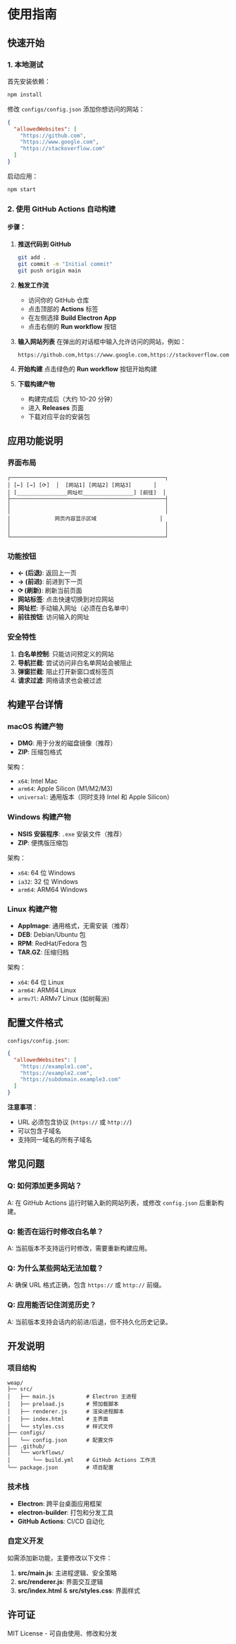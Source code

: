 # 使用指南

## 快速开始

### 1. 本地测试

首先安装依赖：

```bash
npm install
```

修改 `configs/config.json` 添加你想访问的网站：

```json
{
  "allowedWebsites": [
    "https://github.com",
    "https://www.google.com",
    "https://stackoverflow.com"
  ]
}
```

启动应用：

```bash
npm start
```

### 2. 使用 GitHub Actions 自动构建

#### 步骤：

1. **推送代码到 GitHub**

   ```bash
   git add .
   git commit -m "Initial commit"
   git push origin main
   ```

2. **触发工作流**
   - 访问你的 GitHub 仓库
   - 点击顶部的 **Actions** 标签
   - 在左侧选择 **Build Electron App**
   - 点击右侧的 **Run workflow** 按钮
3. **输入网站列表**
   在弹出的对话框中输入允许访问的网站，例如：
   ```
   https://github.com,https://www.google.com,https://stackoverflow.com
   ```
4. **开始构建**
   点击绿色的 **Run workflow** 按钮开始构建

5. **下载构建产物**
   - 构建完成后（大约 10-20 分钟）
   - 进入 **Releases** 页面
   - 下载对应平台的安装包

## 应用功能说明

### 界面布局

```
┌─────────────────────────────────────────────────┐
│ [←] [→] [⟳]  │  [网站1] [网站2] [网站3]       │
│ [________________网址栏________________] [前往]  │
├─────────────────────────────────────────────────┤
│                                                 │
│                                                 │
│              网页内容显示区域                    │
│                                                 │
│                                                 │
└─────────────────────────────────────────────────┘
```

### 功能按钮

- **← (后退)**: 返回上一页
- **→ (前进)**: 前进到下一页
- **⟳ (刷新)**: 刷新当前页面
- **网站标签**: 点击快速切换到对应网站
- **网址栏**: 手动输入网址（必须在白名单中）
- **前往按钮**: 访问输入的网址

### 安全特性

1. **白名单控制**: 只能访问预定义的网站
2. **导航拦截**: 尝试访问非白名单网站会被阻止
3. **弹窗拦截**: 阻止打开新窗口或标签页
4. **请求过滤**: 网络请求也会被过滤

## 构建平台详情

### macOS 构建产物

- **DMG**: 用于分发的磁盘镜像（推荐）
- **ZIP**: 压缩包格式

架构：

- `x64`: Intel Mac
- `arm64`: Apple Silicon (M1/M2/M3)
- `universal`: 通用版本（同时支持 Intel 和 Apple Silicon）

### Windows 构建产物

- **NSIS 安装程序**: `.exe` 安装文件（推荐）
- **ZIP**: 便携版压缩包

架构：

- `x64`: 64 位 Windows
- `ia32`: 32 位 Windows
- `arm64`: ARM64 Windows

### Linux 构建产物

- **AppImage**: 通用格式，无需安装（推荐）
- **DEB**: Debian/Ubuntu 包
- **RPM**: RedHat/Fedora 包
- **TAR.GZ**: 压缩归档

架构：

- `x64`: 64 位 Linux
- `arm64`: ARM64 Linux
- `armv7l`: ARMv7 Linux (如树莓派)

## 配置文件格式

`configs/config.json`:

```json
{
  "allowedWebsites": [
    "https://example1.com",
    "https://example2.com",
    "https://subdomain.example3.com"
  ]
}
```

**注意事项**：

- URL 必须包含协议 (`https://` 或 `http://`)
- 可以包含子域名
- 支持同一域名的所有子域名

## 常见问题

### Q: 如何添加更多网站？

A: 在 GitHub Actions 运行时输入新的网站列表，或修改 `config.json` 后重新构建。

### Q: 能否在运行时修改白名单？

A: 当前版本不支持运行时修改，需要重新构建应用。

### Q: 为什么某些网站无法加载？

A: 确保 URL 格式正确，包含 `https://` 或 `http://` 前缀。

### Q: 应用能否记住浏览历史？

A: 当前版本支持会话内的前进/后退，但不持久化历史记录。

## 开发说明

### 项目结构

```
weap/
├── src/
│   ├── main.js          # Electron 主进程
│   ├── preload.js       # 预加载脚本
│   ├── renderer.js      # 渲染进程脚本
│   ├── index.html       # 主界面
│   └── styles.css       # 样式文件
├── configs/
│   └── config.json      # 配置文件
├── .github/
│   └── workflows/
│       └── build.yml    # GitHub Actions 工作流
└── package.json         # 项目配置
```

### 技术栈

- **Electron**: 跨平台桌面应用框架
- **electron-builder**: 打包和分发工具
- **GitHub Actions**: CI/CD 自动化

### 自定义开发

如需添加新功能，主要修改以下文件：

1. **src/main.js**: 主进程逻辑、安全策略
2. **src/renderer.js**: 界面交互逻辑
3. **src/index.html** & **src/styles.css**: 界面样式

## 许可证

MIT License - 可自由使用、修改和分发
